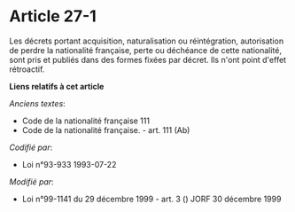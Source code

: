 # Article 27-1

Les décrets portant acquisition, naturalisation ou réintégration, autorisation de perdre la nationalité française, perte ou
déchéance de cette nationalité, sont pris et publiés dans des formes fixées par décret. Ils n'ont point d'effet rétroactif.

**Liens relatifs à cet article**

_Anciens textes_:

  - Code de la nationalité française 111
  - Code de la nationalité française. - art. 111 (Ab)

_Codifié par_:

  - Loi n°93-933 1993-07-22

_Modifié par_:

  - Loi n°99-1141 du 29 décembre 1999 - art. 3 () JORF 30 décembre 1999
